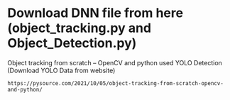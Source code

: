 # Download DNN file from here (object_tracking.py and Object_Detection.py)

Object tracking from scratch – OpenCV and python
used YOLO Detection (Download YOLO Data from website)

    https://pysource.com/2021/10/05/object-tracking-from-scratch-opencv-and-python/
